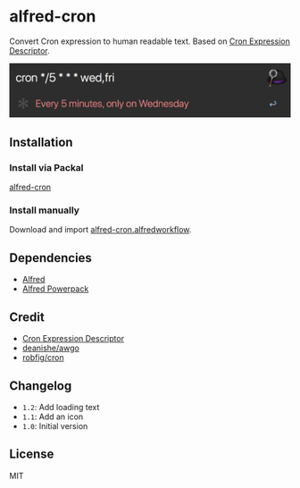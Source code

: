 # alfred-cron

Convert Cron expression to human readable text. Based on [Cron Expression Descriptor](https://github.com/bradymholt/cron-expression-descriptor).

![screenshot](/screenshot.png)

## Installation

### Install via Packal

[alfred-cron](http://www.packal.org/workflow/alfred-cron-0)

### Install manually

Download and import [alfred-cron.alfredworkflow](https://github.com/crispgm/alfred-cron/raw/master/alfred-cron.alfredworkflow).

## Dependencies

* [Alfred](https://www.alfredapp.com/)
* [Alfred Powerpack](https://www.alfredapp.com/powerpack/)

## Credit

* [Cron Expression Descriptor](https://github.com/bradymholt/cron-expression-descriptor)
* [deanishe/awgo](https://github.com/deanishe/awgo)
* [robfig/cron](https://github.com/robfig/cron)

## Changelog

* `1.2`: Add loading text
* `1.1`: Add an icon
* `1.0`: Initial version

## License

MIT
